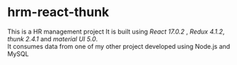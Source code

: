 # hrm-react-thunk
This is a HR management project
It is built using *React 17.0.2* , *Redux 4.1.2*,  *thunk 2.4.1* and *material UI 5.0*.  
It consumes data from one of my other project  developed using Node.js and MySQL
